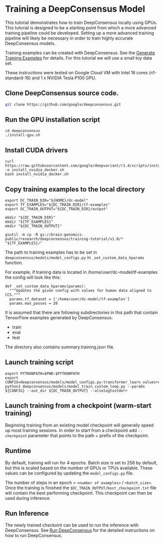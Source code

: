 # Training a DeepConsensus Model

This tutorial demonstrates how to train DeepConsensus locally using GPUs. This
tutorial is designed to be a starting point from which a more advanced training
pipeline could be developed. Setting up a more advanced training pipeline will
likely be necessary in order to train highly accurate DeepConsensus models.

Training examples can be created with DeepConsensus. See the
[Generate Training Examples](generate_examples.md) for details. For this
tutorial we will use a small toy data set.

These instructions were tested on Google Cloud VM with Intel 16 cores
(n1-standard-16) and 1 x NVIDIA Tesla P100 GPU.

## Clone DeepConsensus source code.

```bash
git clone https://github.com/google/deepconsensus.git
```

## Run the GPU installation script

```
cd deepconsensus
./install-gpu.sh
```

## Install CUDA drivers

```
curl https://raw.githubusercontent.com/google/deepvariant/r1.4/scripts/install_nvidia_docker.sh -o install_nvidia_docker.sh
bash install_nvidia_docker.sh
```

## Copy training examples to the local directory

```
export DC_TRAIN_DIR="${HOME}/dc-model"
export TF_EXAMPLES="${DC_TRAIN_DIR}/tf-examples"
export DC_TRAIN_OUTPUT="${DC_TRAIN_DIR}/output"

mkdir "${DC_TRAIN_DIR}"
mkdir "${TF_EXAMPLES}"
mkdir "${DC_TRAIN_OUTPUT}"

gsutil -m cp -R gs://brain-genomics-public/research/deepconsensus/training-tutorial/v1.0/* "${TF_EXAMPLES}/"
```

The path to training examples has to be set in
`deepconsensus/models/model_configs.py` in `_set_custom_data_hparams` function.

For example, if training data is located in /home/user/dc-model/tf-examples the
config will look like this:

```
def _set_custom_data_hparams(params):
  """Updates the given config with values for human data aligned to CCS."""
  params.tf_dataset = ['/home/user/dc-model/tf-examples']
  params.max_passes = 20

```

It is assumed that there are following subdirectories in this path that contain
TensorFlow examples generated by DeepConsensus:

*   train
*   eval
*   test

The directory also contains summary.training.json file.

## Launch training script

```
export PYTHONPATH=$PWD:$PYTHONPATH
export CONFIG=deepconsensus/models/model_configs.py:transformer_learn_values+custom
python3 deepconsensus/models/model_train_custom_loop.py --params ${CONFIG} --out_dir ${DC_TRAIN_OUTPUT} --alsologtostderr
```

## Launch training from a checkpoint (warm-start training)

Beginning training from an existing model checkpoint will generally speed up
most training sessions. In order to start from a checkpoint add `--checkpoint`
parameter that points to the path + prefix of the checkpoint.

## Runtime

By default, training will run for 4 epochs. Batch size is set to 256 by default,
but this is scaled based on the number of GPUs or TPUs available. These values
can be configured by updating the `model_configs.py` file.

The number of steps in an epoch = `<number of examples>` / `<batch_size>`. Once
the training is finished the `$DC_TRAIN_OUTPUT/best_checkpoint.txt` file will
contain the best performing checkpoint. This checkpoint can then be used during
inference.

## Run Inference

The newly trained checkoint can be used to run the inference with DeepConsensus.
See [Run DeepConsensus](quick_start.md#run-deepconsensus) for the
detailed instructions on how to run DeepConsensus.
